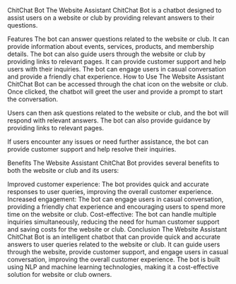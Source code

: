 ChitChat Bot
The Website Assistant ChitChat Bot is a chatbot designed to assist users on a website or club by providing relevant answers to their questions.

Features
The bot can answer questions related to the website or club.
It can provide information about events, services, products, and membership details.
The bot can also guide users through the website or club by providing links to relevant pages.
It can provide customer support and help users with their inquiries.
The bot can engage users in casual conversation and provide a friendly chat experience.
How to Use
The Website Assistant ChitChat Bot can be accessed through the chat icon on the website or club. Once clicked, the chatbot will greet the user and provide a prompt to start the conversation.

Users can then ask questions related to the website or club, and the bot will respond with relevant answers. The bot can also provide guidance by providing links to relevant pages.

If users encounter any issues or need further assistance, the bot can provide customer support and help resolve their inquiries.

Benefits
The Website Assistant ChitChat Bot provides several benefits to both the website or club and its users:

Improved customer experience: The bot provides quick and accurate responses to user queries, improving the overall customer experience.
Increased engagement: The bot can engage users in casual conversation, providing a friendly chat experience and encouraging users to spend more time on the website or club.
Cost-effective: The bot can handle multiple inquiries simultaneously, reducing the need for human customer support and saving costs for the website or club.
Conclusion
The Website Assistant ChitChat Bot is an intelligent chatbot that can provide quick and accurate answers to user queries related to the website or club. It can guide users through the website, provide customer support, and engage users in casual conversation, improving the overall customer experience. The bot is built using NLP and machine learning technologies, making it a cost-effective solution for website or club owners.
